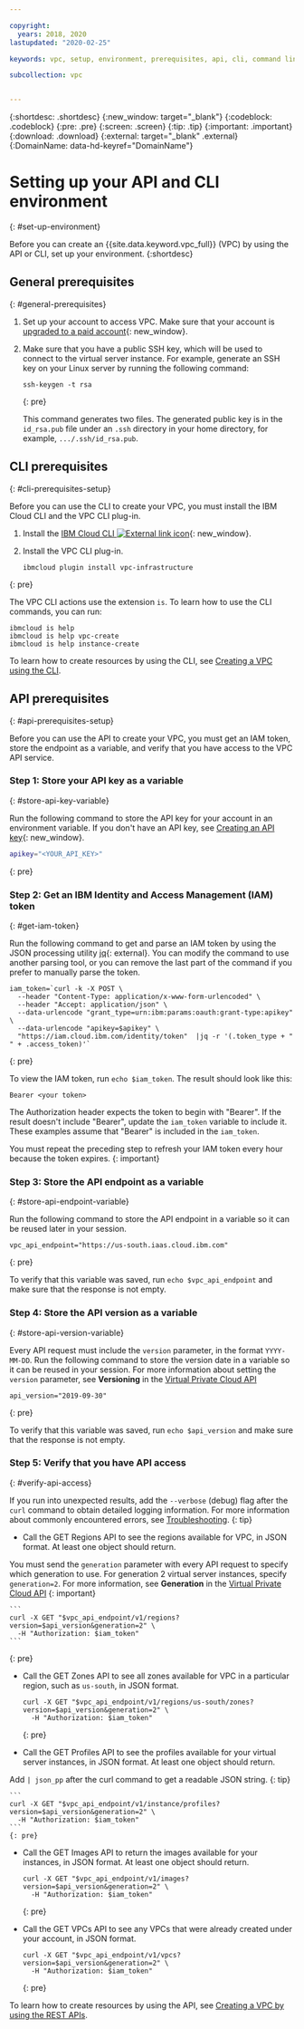```yaml
---

copyright:
  years: 2018, 2020
lastupdated: "2020-02-25"

keywords: vpc, setup, environment, prerequisites, api, cli, command line interface, plugin, creating a vpc, iam, permissions, access, ssh key

subcollection: vpc


---
```


{:shortdesc: .shortdesc}
{:new_window: target="_blank"}
{:codeblock: .codeblock}
{:pre: .pre}
{:screen: .screen}
{:tip: .tip}
{:important: .important}
{:download: .download}
{:external: target="_blank" .external}
{:DomainName: data-hd-keyref="DomainName"}

# Setting up your API and CLI environment
{: #set-up-environment}

Before you can create an {{site.data.keyword.vpc_full}} (VPC) by using the API or CLI, set up your environment.
{:shortdesc}


## General prerequisites
{: #general-prerequisites}

1. Set up your account to access VPC. Make sure that your account is [upgraded to a paid account](/docs/account?topic=account-accountfaqs#changeacct){: new_window}. 
2. Make sure that you have a public SSH key, which will be used to connect to the virtual server instance. For example, generate an SSH key on your Linux server by running the following command:

    ```
    ssh-keygen -t rsa
    ``` 
    {: pre}

   This command generates two files. The generated public key is in the `id_rsa.pub` file under an ``.ssh`` directory in your home directory, for example, ``.../.ssh/id_rsa.pub``.

## CLI prerequisites
{: #cli-prerequisites-setup}

Before you can use the CLI to create your VPC, you must install the IBM Cloud CLI and the VPC CLI plug-in.

1. Install the [IBM Cloud CLI ![External link icon](../icons/launch-glyph.svg "External link icon")](/docs/cli?topic=cloud-cli-getting-started){: new_window}.
1. Install the VPC CLI plug-in.

   ```
   ibmcloud plugin install vpc-infrastructure
   ```
  {: pre}

The VPC CLI actions use the extension `is`. To learn how to use the CLI commands, you can run:
    
```
ibmcloud is help
ibmcloud is help vpc-create
ibmcloud is help instance-create
```

To learn how to create resources by using the CLI, see [Creating a VPC using the CLI](/docs/vpc?topic=vpc-creating-a-vpc-using-cli).

## API prerequisites
{: #api-prerequisites-setup}

Before you can use the API to create your VPC, you must get an IAM token, store the endpoint as a variable, and verify that you have access to the VPC API service. 

### Step 1: Store your API key as a variable
{: #store-api-key-variable}

Run the following command to store the API key for your account in an environment variable. If you don't have an API key, see [Creating an API key](/docs/iam?topic=iam-userapikey#create_user_key){: new_window}.

```bash
apikey="<YOUR_API_KEY>"
```
{: pre} 

### Step 2: Get an IBM Identity and Access Management (IAM) token
{: #get-iam-token}

Run the following command to get and parse an IAM token by using the JSON processing utility [jq](https://stedolan.github.io/jq/){: external}. You can modify the command to use another parsing tool, or you can remove the last part of the command if you prefer to manually parse the token.

```
iam_token=`curl -k -X POST \
  --header "Content-Type: application/x-www-form-urlencoded" \
  --header "Accept: application/json" \
  --data-urlencode "grant_type=urn:ibm:params:oauth:grant-type:apikey" \
  --data-urlencode "apikey=$apikey" \
  "https://iam.cloud.ibm.com/identity/token"  |jq -r '(.token_type + " " + .access_token)'`
```
{: pre}

To view the IAM token, run ``echo $iam_token``. The result should look like this:

```
Bearer <your token>
```

The Authorization header expects the token to begin with "Bearer". If the result doesn't include "Bearer", update the `iam_token` variable to include it. These examples assume that "Bearer" is included in the `iam_token`.

You must repeat the preceding step to refresh your IAM token every hour because the token expires.
{: important}

### Step 3: Store the API endpoint as a variable
{: #store-api-endpoint-variable}

Run the following command to store the API endpoint in a variable so it can be reused later in your session. 

```
vpc_api_endpoint="https://us-south.iaas.cloud.ibm.com"
 ```
{: pre}

To verify that this variable was saved, run ``echo $vpc_api_endpoint`` and make sure that the response is not empty.

### Step 4: Store the API version as a variable
{: #store-api-version-variable}


Every API request must include the `version` parameter, in the format `YYYY-MM-DD`. Run the following command to store the version date in a variable so it can be reused in your session. For more information about setting the `version` parameter, see **Versioning** in the [Virtual Private Cloud API](https://{DomainName}/apidocs/vpc#api-versioning) 

```
api_version="2019-09-30"
 ```
{: pre}

To verify that this variable was saved, run ``echo $api_version`` and make sure that the response is not empty.

### Step 5: Verify that you have API access
{: #verify-api-access}

If you run into unexpected results, add the `--verbose` (debug) flag after the `curl` command to obtain detailed logging information. For more information about commonly encountered errors, see [Troubleshooting](/docs/vpc?topic=vpc-troubleshooting-vpc).
{: tip}

 * Call the GET Regions API to see the regions available for VPC, in JSON format. At least one object should return.
  
  You must send the `generation` parameter with every API request to specify which generation to use. For generation 2 virtual server instances, specify `generation=2`. For more information, see **Generation** in the [Virtual Private Cloud API](https://{DomainName}/apidocs/vpc#api-generation-parameter) 
  {: important}

    ```
    curl -X GET "$vpc_api_endpoint/v1/regions?version=$api_version&generation=2" \
      -H "Authorization: $iam_token"
    ```
   {: pre}

 * Call the GET Zones API to see all zones available for VPC in a particular region, such as `us-south`, in JSON format.

    ```
    curl -X GET "$vpc_api_endpoint/v1/regions/us-south/zones?version=$api_version&generation=2" \
      -H "Authorization: $iam_token"
    ```
   {: pre}

 * Call the GET Profiles API to see the profiles available for your virtual server instances, in JSON format. At least one object should return.

  Add ` | json_pp ` after the curl command to get a readable JSON string.
  {: tip}

    ```
    curl -X GET "$vpc_api_endpoint/v1/instance/profiles?version=$api_version&generation=2" \
      -H "Authorization: $iam_token"
    ```
    {: pre}

 * Call the GET Images API to return the images available for your instances, in JSON format. At least one object should return.
 
   ```
   curl -X GET "$vpc_api_endpoint/v1/images?version=$api_version&generation=2" \
     -H "Authorization: $iam_token"
   ```
   {: pre}

 * Call the GET VPCs API to see any VPCs that were already created under your account, in JSON format.

    ```
    curl -X GET "$vpc_api_endpoint/v1/vpcs?version=$api_version&generation=2" \
      -H "Authorization: $iam_token"
    ```
    {: pre}

To learn how to create resources by using the API, see [Creating a VPC by using the REST APIs](/docs/vpc?topic=vpc-creating-a-vpc-using-the-rest-apis).
